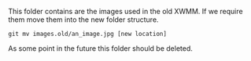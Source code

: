 This folder contains are the images used in the old XWMM. If we require them
move them into the new folder structure.

`git mv images.old/an_image.jpg [new location]`

As some point in the future this folder should be deleted.
